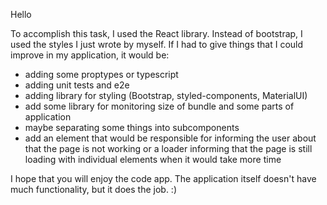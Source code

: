 Hello

To accomplish this task, I used the React library. Instead of bootstrap, I used the styles I just wrote by myself. If I had to give things that I could improve in my application, it would be:
- adding some proptypes or typescript
- adding unit tests and e2e
- adding library for styling (Bootstrap, styled-components, MaterialUI)
- add some library for monitoring size of bundle and some parts of application
- maybe separating some things into subcomponents
- add an element that would be responsible for informing the user about that the page is not working or a loader informing that the page is still loading with individual elements when it would take more time


I hope that you will enjoy the code app. The application itself doesn't have much functionality, but it does the job. :)